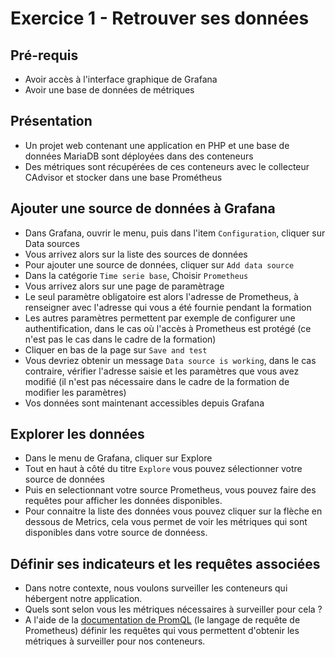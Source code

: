 # Exercice 1 - Retrouver ses données

## Pré-requis

- Avoir accès à l'interface graphique de Grafana
- Avoir une base de données de métriques

## Présentation 

- Un projet web contenant une application en PHP et une base de données MariaDB sont déployées dans des conteneurs
- Des métriques sont récupérées de ces conteneurs avec le collecteur CAdvisor et stocker dans une base Prométheus

## Ajouter une source de données à Grafana

- Dans Grafana, ouvrir le menu, puis dans l'item `Configuration`, cliquer sur Data sources
- Vous arrivez alors sur la liste des sources de données
- Pour ajouter une source de données, cliquer sur `Add data source`
- Dans la catégorie `Time serie base`, Choisir `Prometheus` 
- Vous arrivez alors sur une page de paramètrage
- Le seul paramètre obligatoire est alors l'adresse de Prometheus, à renseigner avec l'adresse qui vous a été fournie pendant la formation
- Les autres paramètres permettent par exemple de configurer une authentification, dans le cas où l'accès à Prometheus est protégé (ce n'est pas le cas dans le cadre de la formation)
- Cliquer en bas de la page sur `Save and test`
- Vous devriez obtenir un message `Data source is working`, dans le cas contraire, vérifier l'adresse saisie et les paramètres que vous avez modifié (il n'est pas nécessaire dans le cadre de la formation de modifier les paramètres)
- Vos données sont maintenant accessibles depuis Grafana

## Explorer les données

- Dans le menu de Grafana, cliquer sur Explore
- Tout en haut à côté du titre `Explore` vous pouvez sélectionner votre source de données
- Puis en selectionnant votre source Prometheus, vous pouvez faire des requêtes pour afficher les données disponibles.
- Pour connaitre la liste des données vous pouvez cliquer sur la flèche en dessous de Metrics, cela vous permet de voir les métriques qui sont disponibles dans votre source de donnéess.

## Définir ses indicateurs et les requêtes associées

- Dans notre contexte, nous voulons surveiller les conteneurs qui hébergent notre application.
- Quels sont selon vous les métriques nécessaires à surveiller pour cela ?
- A l'aide de la [documentation de PromQL](https://prometheus.io/docs/prometheus/latest/querying/basics/) (le langage de requête de Prometheus) définir les requêtes qui vous permettent d'obtenir les métriques à surveiller pour nos conteneurs.
 
